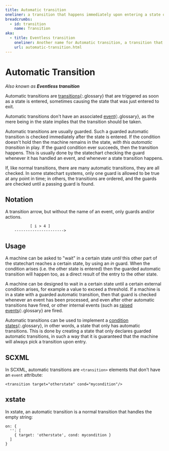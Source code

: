 ```yaml
---
title: Automatic transition
oneliner: a transition that happens immediately upon entering a state or immediately after a condition arises
breadcrumbs:
  - id: transition
    name: Transition
aka:
  - title: Eventless transition
    oneliner: Another name for Automatic transition, a transition that is not tied to a particular event
    url: automatic-transition.html
---
```


# Automatic Transition

_Also known as **Eventless transition**_

Automatic transitions are [transitions](transition.html){:.glossary} that are triggered as soon as a state is entered, sometimes causing the state that was just entered to exit.

Automatic transitions don't have an associated [event](event.html){:.glossary}, as the mere being in the state implies that the transition should be taken.

Automatic transitions are usually guarded.  Such a guarded automatic transition is checked immediately after the state is entered.  If the condition doesn't hold then the machine remains in the state, _with this automatic transition_ in play.  If the guard condition ever succeeds, then the transition happens.  This is usually done by the statechart checking the guard whenever it has handled an event, and whenever a state transition happens.

If, like normal transitions, there are many automatic transitions, they are all checked.  In some statechart systems, only one guard is allowed to be true at any point in time; in others, the transitions are ordered, and the guards are checked until a passing guard is found.

## Notation

A transition arrow, but without the name of an event, only guards and/or actions.

```
           [ i > 4 ]
    ---------------------->
```


## Usage

A machine can be asked to "wait" in a certain state _until_ this other part of the statechart reaches a certain state, by using an _in_ guard.  When the condition arises (i.e. the other state is entered) then the guarded automatic transition will happen too, as a direct result of the entry to the other state.

A machine can be designed to wait in a certain state until a certain external condition arises, for example a value to exceed a threshold.  If a machine is in a state with a guarded automatic transition, then that guard is checked whenever an event has been processed, and even after other automatic transitions have fired, or other internal events (such as [raised events](raised-event.html){:.glossary} are fired.

Automatic transitions can be used to implement a [condition states](condition-state.html){:.glossary}, in other words, a state that only has automatic transitions.  This is done by creating a state that only declares guarded automatic transitions, in such a way that it is guaranteed that the machine will always pick a transition upon entry.

## SCXML

In SCXML, automatic transitions are `<transition>` elements that don't have an `event` attribute:

```
<transition target="otherstate" cond="mycondition"/>
```

## xstate

In xstate, an automatic transition is a normal transition that handles the empty string:

```
on: {
  '': [
    { target: 'otherstate', cond: mycondition }
  ]
}
```
